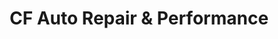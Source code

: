---
title: "CF Auto Repair & Performance"
url: /zanesville/cf-auto-repair-und-performance/
shop: Autowerkstatt
---